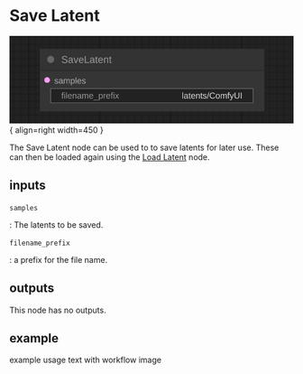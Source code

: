 # Save Latent

![Save Latent node](media/SaveLatent.svg){ align=right width=450 }

The Save Latent node can be used to to save latents for later use. These can then be loaded again using the [Load Latent](LoadLatent.md) node.

## inputs

`samples`

:   The latents to be saved.

`filename_prefix`

:   a prefix for the file name.


## outputs

This node has no outputs.

## example

example usage text with workflow image